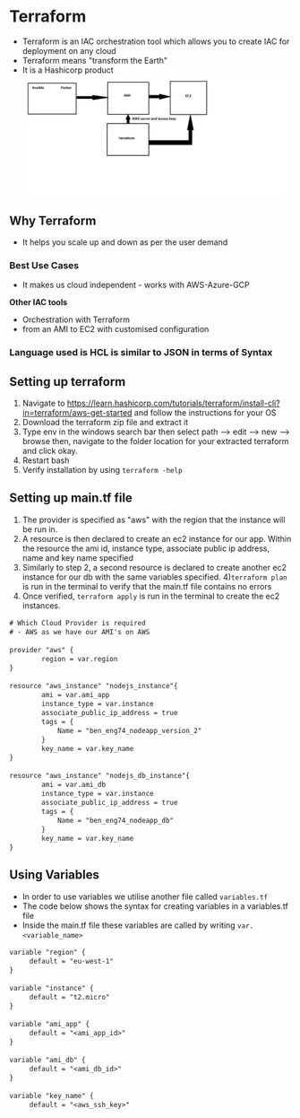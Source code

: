 # Terraform
- Terraform is an IAC orchestration tool which allows you to create IAC for deployment on any cloud
- Terraform means "transform the Earth"
- It is a Hashicorp product
![](images/terraform.png)


## Why Terraform
- It helps you scale up and down as per the user demand

### Best Use Cases
- It makes us cloud independent - works with AWS-Azure-GCP

**Other IAC tools**
- Orchestration with Terraform
- from an AMI to EC2 with customised configuration

### Language used is HCL is similar to JSON in terms of Syntax

## Setting up terraform
1) Navigate to https://learn.hashicorp.com/tutorials/terraform/install-cli?in=terraform/aws-get-started and follow the instructions for your OS
2) Download the terraform zip file and extract it
3) Type env in the windows search bar then select path --> edit --> new --> browse then, navigate to the folder location for your extracted terraform and click okay.
4) Restart bash
5) Verify installation by using ```terraform -help```

## Setting up main.tf file

1) The provider is specified as "aws" with the region that the instance will be run in.
2) A resource is then declared to create an ec2 instance for our app. Within the resource the ami id, instance type, associate public ip address, name and key name specified
3) Similarly to step 2, a second resource is declared to create another ec2 instance for our db with the same variables specified.
4)```terraform plan``` is run in the terminal to verify that the main.tf file contains no errors
5) Once verified, ```terraform apply``` is run in the terminal to create the ec2 instances.
 
```
# Which Cloud Provider is required
# - AWS as we have our AMI's on AWS

provider "aws" {
        region = var.region
}

resource "aws_instance" "nodejs_instance"{
        ami = var.ami_app
        instance_type = var.instance
        associate_public_ip_address = true
        tags = {
            Name = "ben_eng74_nodeapp_version_2"
        }
        key_name = var.key_name
}

resource "aws_instance" "nodejs_db_instance"{
        ami = var.ami_db
        instance_type = var.instance
        associate_public_ip_address = true
        tags = {
            Name = "ben_eng74_nodeapp_db"
        }
        key_name = var.key_name
}
```

## Using Variables
- In order to use variables we utilise another file called ```variables.tf```
- The code below shows the syntax for creating variables in a variables.tf file
- Inside the main.tf file these variables are called by writing ```var.<variable_name>```


```
variable "region" {
     default = "eu-west-1"
}

variable "instance" {
     default = "t2.micro"
}

variable "ami_app" {
     default = "<ami_app_id>"
}

variable "ami_db" {
     default = "<ami_db_id>"
}

variable "key_name" {
     default = "<aws_ssh_key>"
```
